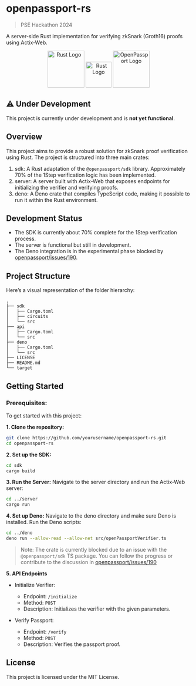 # openpassport-rs
> PSE Hackathon 2024

A server-side Rust implementation for verifying zkSnark (Groth16) proofs using Actix-Web.

<p align="center">
  <img src="https://external-content.duckduckgo.com/iu/?u=https%3A%2F%2Fchinese.freecodecamp.org%2Fnews%2Fcontent%2Fimages%2F2021%2F02%2Frust-mascot.png&f=1&nofb=1&ipt=bff8f5f9c865cfc967823081b6262b939c47a90625b091dff9621c985ea071f4&ipo=images" alt="Rust Logo" width="100"/>
  <img src="https://external-content.duckduckgo.com/iu/?u=https%3A%2F%2Fwww.freepnglogos.com%2Fuploads%2Fplus-icon%2Ffile-plus-font-awesome-svg-wikimedia-commons-10.png&f=1&nofb=1&ipt=501afa973a0fa3f1e19d1225703b8ea648f7086eab5c526d8c10fe3627b7bf21&ipo=images" alt="Rust Logo" width="70"/>
  <img src="https://external-content.duckduckgo.com/iu/?u=https%3A%2F%2Fassets.publishing.service.gov.uk%2Fgovernment%2Fuploads%2Fsystem%2Fuploads%2Fimage_data%2Ffile%2F104842%2Fepassport-GOVUK-960.png&f=1&nofb=1&ipt=02b39381b7e0538b3984bdaf3407d2b147e65f311e852aafa3a6ee784a77ae32&ipo=images" alt="OpenPassport Logo" width="100" l/>
</p>

## ⚠️ Under Development

This project is currently under development and is **not yet functional**.

## Overview 
This project aims to provide a robust solution for zkSnark proof verification using Rust. The project is structured into three main crates:

1. sdk: A Rust adaptation of the `@openpassport/sdk` library. Approximately 70% of the 1Step verification logic has been implemented.
2. server: A server built with Actix-Web that exposes endpoints for initializing the verifier and verifying proofs.
3. deno: A Deno crate that compiles TypeScript code, making it possible to run it within the Rust environment.

## Development Status

- The SDK is currently about 70% complete for the 1Step verification process.
- The server is functional but still in development.
- The Deno integration is in the experimental phase blocked by [openpassport/issues/190](https://github.com/zk-passport/openpassport/issues/190).

## Project Structure
Here’s a visual representation of the folder hierarchy:

```
.
├── sdk
│   ├── Cargo.toml
│   ├── circuits
│   └── src
├── api
│   ├── Cargo.toml
│   └── src
├── deno
│   ├── Cargo.toml
│   └── src
├── LICENSE
├── README.md
└── target
```
## Getting Started

### Prerequisites: 
To get started with this project:

**1. Clone the repository:**
```bash
git clone https://github.com/yourusername/openpassport-rs.git
cd openpassport-rs
```

**2. Set up the SDK:**
```bash
cd sdk
cargo build
```

**3. Run the Server:**
Navigate to the server directory and run the Actix-Web server:
```bash
cd ../server
cargo run
```

**4. Set up Deno:**
Navigate to the deno directory and make sure Deno is installed. Run the Deno scripts:
```bash
cd ../deno
deno run --allow-read --allow-net src/openPassportVerifier.ts
```
> Note: The crate is currently blocked due to an issue with the `@openpassport/sdk` TS package. You can follow the progress or contribute to the discussion in [openpassport/issues/190](https://github.com/zk-passport/openpassport/issues/190)

**5. API Endpoints**
- Initialize Verifier:
    - Endpoint: `/initialize`
    - Method: `POST`
    - Description: Initializes the verifier with the given parameters.

- Verify Passport:
  - Endpoint: `/verify`
  - Method: `POST`
  - Description: Verifies the passport proof.

## License

This project is licensed under the MIT License.
